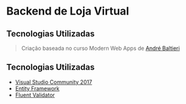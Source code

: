 # Backend de Loja Virtual

## Tecnologias Utilizadas

> Criação baseada no curso Modern Web Apps de [André Baltieri](http://player.balta.io/#/login)

## Tecnologias Utilizadas

- [Visual Studio Community 2017](https://www.visualstudio.com/vs/community/)
- [Entity Framework](https://www.nuget.org/packages/EntityFramework)
- [Fluent Validator](https://www.nuget.org/packages/FluentValidator.Core/)